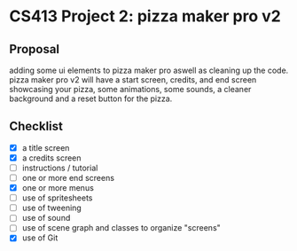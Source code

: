 # CS413 Project 2: pizza maker pro v2

## Proposal

adding some ui elements to pizza maker pro aswell as cleaning up the code.
pizza maker pro v2 will have a start screen, credits, and end screen showcasing your pizza, some animations, some sounds, a cleaner background and a reset button for the pizza.

## Checklist

- [x] a title screen
- [x] a credits screen
- [ ] instructions / tutorial
- [ ] one or more end screens
- [x] one or more menus
- [ ] use of spritesheets
- [ ] use of tweening
- [ ] use of sound
- [ ] use of scene graph and classes to organize "screens"
- [x] use of Git
